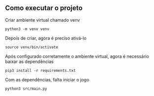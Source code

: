 ## Como executar o projeto

Criar ambiente virtual chamado venv

`python3 -m venv venv`

Depois de criar, agora é preciso ativá-lo

`source venv/bin/activate`

Após configurado corretamente o ambiente virtual, agora é necessário baixar as dependências

`pip3 install -r requirements.txt`

Com as dependências, falta iniciar o jogo

`python3 src/main.py`

